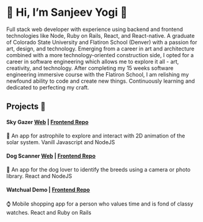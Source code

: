 # :pray:  Hi, I’m Sanjeev Yogi :pray:


Full stack web developer with experience using backend and frontend technologies like Node, Ruby on Rails, React, and React-native. A graduate of Colorado State University and Flatiron School (Denver) with a passion for art, design, and technology. Emerging from a career in art and architecture combined with a more technology-oriented construction side, I opted for a career in software engineering which allows me to explore it all - art, creativity, and technology. After completing my 15 weeks software engineering immersive course with the Flatiron School, I am relishing my newfound ability to code and create new things. Continuously learning and dedicated to perfecting my craft.

## Projects :file_folder: 
#### Sky Gazer [Web](https://skygazeryg.web.app/) | [Frontend Repo](https://github.com/sanjeevyg/SkyGazerV2)
:stars: An app for astrophile to explore and interact with 2D animation of the solar system. Vanill Javascript and NodeJS

#### Dog Scanner [Web](https://dogscanneryg.web.app/) | [Frontend Repo](https://github.com/sanjeevyg/Dog-Scanner)
:dog: An app for the dog lover to identify the breeds using a camera or photo library. React and NodeJS

#### Watchual Demo | [Frontend Repo](https://github.com/sanjeevyg/WathualV2)
:watch: Mobile shopping app for a person who values time and is fond of classy watches. React and Ruby on Rails

<!---
sanjeevyg/sanjeevyg is a ✨ special ✨ repository because its `README.md` (this file) appears on your GitHub profile.
You can click the Preview link to take a look at your changes.
---> 


